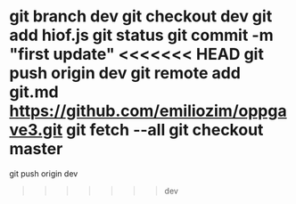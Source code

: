 git branch dev
git checkout dev
git add hiof.js
git status
git commit -m "first update"
<<<<<<< HEAD
git push origin dev
git remote add git.md https://github.com/emiliozim/oppgave3.git
git fetch --all
git checkout master
=======
git push origin dev
>>>>>>> dev
